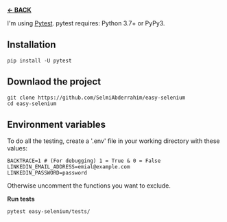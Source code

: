 [**← BACK**](../README.md)

I'm using [Pytest](https://docs.pytest.org). 
pytest requires: Python 3.7+ or PyPy3.

## Installation

```
pip install -U pytest
```

## Downlaod the project

```
git clone https://github.com/SelmiAbderrahim/easy-selenium
cd easy-selenium
```

## Environment variables

To do all the testing, create a '.env' file in your working directory with these values:

```
BACKTRACE=1 # (For debugging) 1 = True & 0 = False
LINKEDIN_EMAIL_ADDRESS=emial@example.com
LINKEDIN_PASSWORD=password
```

Otherwise uncomment the functions you want to exclude.

**Run tests**

```
pytest easy-selenium/tests/
```